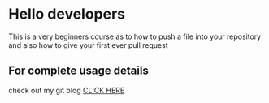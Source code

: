 # Hello developers 
This is a very beginners course as to how to push a file into your repository and 
also how to give your first ever pull request

## For complete usage details
check out my git blog [CLICK HERE](www.google.com)
